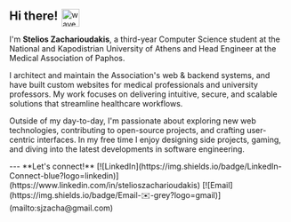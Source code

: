 <!-- Profile README for stelioszach03 -->
<p>
  <strong style="font-size:1.5em;">Hi there!</strong>
  <img
    src="https://camo.githubusercontent.com/d04509037f646eab5c2d6d130574ef059fa8eef92e45a139a827a8d06e9d5042/68747470733a2f2f656d6f6a69732e736c61636b6d6f6a69732e636f6d2f656d6f6a69732f696d616765732f313533363335313037352f343539342f626c6f622d776176652e676966"
    alt="wave icon"
    width="32"
    style="vertical-align:middle; margin-left:0.2em;"
  />
</p>
<p>
I'm <strong>Stelios Zacharioudakis</strong>, a third-year Computer Science student at the National and Kapodistrian University of Athens and Head Engineer at the Medical Association of Paphos.
</p>
<p>
I architect and maintain the Association's web & backend systems, and have built custom websites for medical professionals and university professors. My work focuses on delivering intuitive, secure, and scalable solutions that streamline healthcare workflows.
</p>
<p>
Outside of my day-to-day, I'm passionate about exploring new web technologies, contributing to open-source projects, and crafting user-centric interfaces. In my free time I enjoy designing side projects, gaming, and diving into the latest developments in software engineering.
</p>
---
**Let's connect!**  
[![LinkedIn](https://img.shields.io/badge/LinkedIn-Connect-blue?logo=linkedin)](https://www.linkedin.com/in/stelioszacharioudakis)  
[![Email](https://img.shields.io/badge/Email-✉️-grey?logo=gmail)](mailto:sjzacha@gmail.com)
